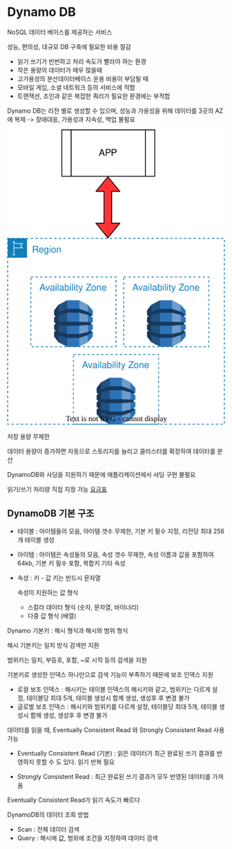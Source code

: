 # Dynamo DB

NoSQL 데이터 베이스를 제공하는 서비스

성능, 편의성, 대규모 DB 구축에 필요한 비용 절감

- 읽기 쓰기가 빈번하고 처리 속도가 빨라야 하는 환경
- 작은 용량의 데이터가 매우 많을때
- 고가용성의 분산데이터베이스 운용 비용이 부담될 때
- 모바일 게임, 소셜 네트워크 등의 서비스에 적합
- 트랜잭션, 조인과 같은 복잡한 쿼리가 필요한 환경에는 부적합

Dynamo DB는 리전 별로 생성할 수 있으며, 성능과 가용성을 위해 데이터를 3곳의 AZ에 복제 -> 장애대응, 가용성과 지속성, 백업 불필요

![Dynamo](../../images/AWS/AWS_DYNAMO.drawio.svg)

저장 용량 무제한

데이터 용량이 증가하면 자동으로 스토리지를 늘리고 클러스터를 확장하여 데이터를 분산

DynamoDB와 샤딩을 지원하기 때문에 애플리케이션에서 샤딩 구현 불필요

읽기/쓰기 처리량 직접 지정 가능 [요금표](https://aws.amazon.com/ko/dynamodb/pricing/)

## DynamoDB 기본 구조

- 테이블 : 아이템들의 모음, 아이템 갯수 무제한, 기본 키 필수 지정, 리전당 최대 256개 테이블 생성
- 아이템 : 아이템은 속성들의 모음, 속성 갯수 무제한, 속성 이름과 값을 포함하여 64kb, 기본 키 필수 포함, 복합키 기타 속성
- 속성 : 키 - 값 키는 반드시 문자열

    속성이 지원하는 값 형식 
    - 스칼라 데이터 형식 (숫자, 문자열, 바이너리)
    - 다중 값 형식 (배열)

Dynamo 기본키 : 해시 형식과 해시와 범위 형식

해시 기본키는 일치 방식 검색만 지원

범위키는 일치, 부등호, 포함, ~로 시작 등의 검색을 지원

기본키로 생성한 인덱스 하나만으로 검색 기능이 부족하기 때문에 보조 인덱스 지원
- 로컬 보조 인덱스 : 해시키는 테이블 인덱스의 해시키와 같고, 범위키는 다르게 설정, 테이블당 최대 5개, 테이블 생성시 함께 생성, 생성후 후 변경 불가
- 글로벌 보조 인덱스 : 해시키와 범위키를 다르게 설정, 테이블당 최대 5개, 테이블 생성시 함께 생성, 생성후 후 변경 불가
    
데이터를 읽을 때, Eventually Consistent Read 와 Strongly Consistent Read 사용 가능

- Eventually Consistent Read (기본) : 읽은 데이터가 최근 완료된 쓰기 결과를 반영하지 못할 수 도 있다. 읽기 반복 필요

- Strongly Consistent Read : 최근 완료된 쓰기 결과가 모두 반영된 데이터를 가져옴

Eventually Consistent Read가 읽기 속도가 빠르다

DynamoDB의 데이터 조회 방법
- Scan : 전체 데이터 검색
- Query : 해시에 값, 범위에 조건을 지정하여 데이터 검색